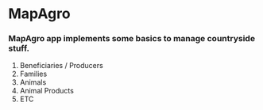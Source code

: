 # MapAgro #

### MapAgro app implements some basics to manage countryside stuff. ###
1. Beneficiaries / Producers
2. Families
3. Animals
4. Animal Products
5. ETC
